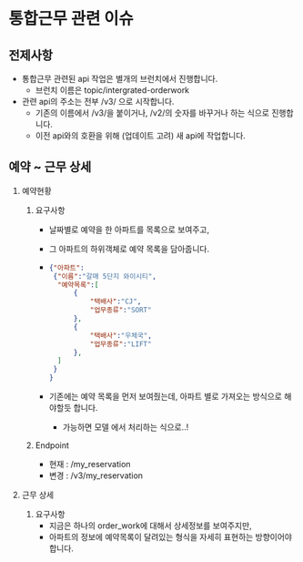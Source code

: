 # 통합근무 관련 이슈

## 전제사항

- 통합근무 관련된 api 작업은 별개의 브런치에서 진행합니다.
  - 브런치 이름은 topic/intergrated-orderwork
- 관련 api의 주소는 전부 /v3/ 으로 시작합니다.
  - 기존의 이름에서 /v3/을 붙이거나, /v2/의 숫자를 바꾸거나 하는 식으로 진행합니다.
  - 이전 api와의 호환을 위해 (업데이트 고려) 새 api에 작업합니다.

## 예약 ~ 근무 상세

1. 예약현황

   1. 요구사항

      - 날짜별로 예약을 한 아파트를 목록으로 보여주고,

      - 그 아파트의 하위객체로 예약 목록을 담아줍니다.

      - ~~~json
        {"아파트":
         {"이름":"갈매 5단지 와이시티", 
          "예약목록":[
              {
                  "택배사":"CJ",
                  "업무종류":"SORT"
              },      
              {
                  "택배사":"우체국",
                  "업무종류":"LIFT"
              },
          ]
         }
        }
        ~~~

      - 기존에는 예약 목록을 먼저 보여줬는데, 아파트 별로 가져오는 방식으로 해야할듯 합니다.

        - 가능하면 모델 에서 처리하는 식으로..!

   2. Endpoint

      - 현재 : /my_reservation
      - 변경 : /v3/my_reservation

2. 근무 상세

   1. 요구사항
      - 지금은 하나의 order_work에 대해서 상세정보를 보여주지만,
      - 아파트의 정보에 예약목록이 달려있는 형식을 자세히 표현하는 방향이어야 합니다.

